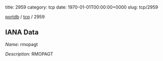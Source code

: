 title: 2959
category: tcp
date: 1970-01-01T00:00:00+0000
slug: tcp/2959

[portdb](/) / [tcp](/category/tcp.html) / 2959


## IANA Data

_Name:_ rmopagt

_Description:_ RMOPAGT

